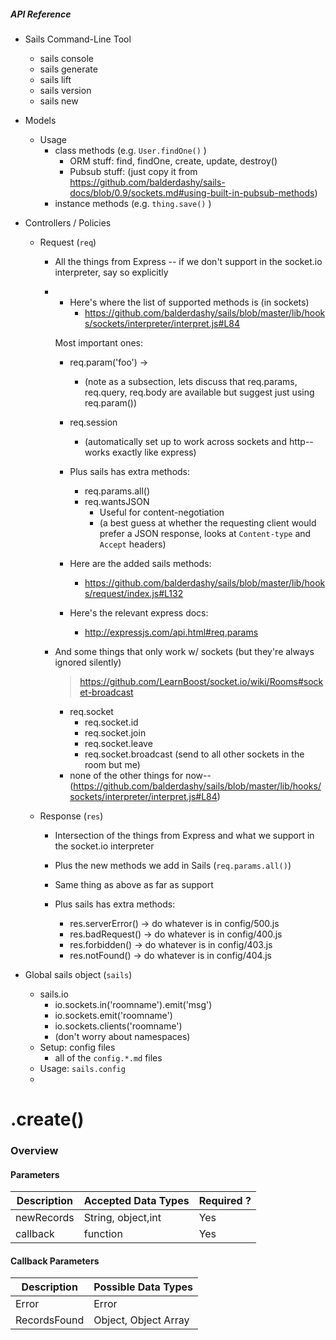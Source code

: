 ##### API Reference

+ Sails Command-Line Tool
  + sails console
  + sails generate
  + sails lift
  + sails version
  + sails new

+ Models
  + Usage
    + class methods (e.g. `User.findOne()` )
      + ORM stuff: find, findOne, create, update, destroy()
      + Pubsub stuff: (just copy it from https://github.com/balderdashy/sails-docs/blob/0.9/sockets.md#using-built-in-pubsub-methods)
    + instance methods (e.g. `thing.save()` )

+ Controllers / Policies
  + Request (`req`)
    + All the things from Express -- if we don't support in the socket.io interpreter, say so explicitly
    + + Here's where the list of supported methods is (in sockets)
        + https://github.com/balderdashy/sails/blob/master/lib/hooks/sockets/interpreter/interpret.js#L84

      Most important ones:
      + req.param('foo') -> 
        +  (note as a subsection, lets discuss that req.params, req.query, req.body are available but suggest just using req.param())
      + req.session
        + (automatically set up to work across sockets and http-- works exactly like express)

      + Plus sails has extra methods:
        + req.params.all()
        + req.wantsJSON
          + Useful for content-negotiation
          + (a best guess at whether the requesting client would prefer a JSON response, looks at `Content-type` and `Accept` headers)
      
      + Here are the added sails methods:
        + https://github.com/balderdashy/sails/blob/master/lib/hooks/request/index.js#L132
  
      + Here's the relevant express docs:
        + http://expressjs.com/api.html#req.params
      
    + And some things that only work w/ sockets (but they're always ignored silently)
      > https://github.com/LearnBoost/socket.io/wiki/Rooms#socket-broadcast
      + req.socket
        + req.socket.id
        + req.socket.join
        + req.socket.leave
        + req.socket.broadcast (send to all other sockets in the room but me)
      + none of the other things for now-- (https://github.com/balderdashy/sails/blob/master/lib/hooks/sockets/interpreter/interpret.js#L84)
      
  + Response (`res`)
    + Intersection of the things from Express and what we support in the socket.io interpreter
    + Plus the new methods we add in Sails (`req.params.all()`)
    + Same thing as above as far as support

    + Plus sails has extra methods:
      + res.serverError()   -> do whatever is in config/500.js
      + res.badRequest()    -> do whatever is in config/400.js
      + res.forbidden()     -> do whatever is in config/403.js
      + res.notFound()      -> do whatever is in config/404.js
     

+ Global sails object (`sails`)
  + sails.io
    + io.sockets.in('roomname').emit('msg')
    + io.sockets.emit('roomname')
    + io.sockets.clients('roomname')
    + (don't worry about namespaces)
  + Setup: config files
    + all of the `config.*.md` files
  + Usage: `sails.config`
  + 
  

# .create()

### Overview

#### Parameters

|    Description     | Accepted Data Types | Required ? |
|---------------------|---------------------|------------|
|     newRecords          | String, object,int  | Yes		     |
|     callback        | function            | Yes        |

#### Callback Parameters

|     Description     | Possible Data Types |
|---------------------|---------------------|
|      Error          |     Error           |
|  RecordsFound       | Object, Object Array|

